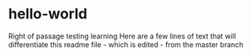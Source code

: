 # hello-world
Right of passage testing learning
Here are a few lines of text that will differentiate 
this readme file - which is edited - from the master branch
